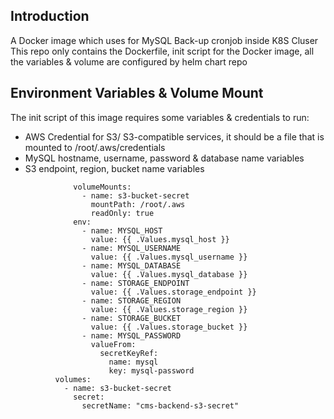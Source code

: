 ## Introduction
A Docker image which uses for MySQL Back-up cronjob inside K8S Cluser
This repo only contains the Dockerfile, init script for the Docker image, all the variables & volume are configured by helm chart repo

## Environment Variables & Volume Mount

The init script of this image requires some variables & credentials to run:
- AWS Credential for S3/ S3-compatible services, it should be a file that is mounted to /root/.aws/credentials
- MySQL hostname, username, password & database name variables
- S3 endpoint, region, bucket name variables

```
              volumeMounts:
                - name: s3-bucket-secret
                  mountPath: /root/.aws
                  readOnly: true              
              env:
                - name: MYSQL_HOST
                  value: {{ .Values.mysql_host }}
                - name: MYSQL_USERNAME
                  value: {{ .Values.mysql_username }}
                - name: MYSQL_DATABASE
                  value: {{ .Values.mysql_database }}
                - name: STORAGE_ENDPOINT
                  value: {{ .Values.storage_endpoint }}
                - name: STORAGE_REGION
                  value: {{ .Values.storage_region }}
                - name: STORAGE_BUCKET
                  value: {{ .Values.storage_bucket }}                                                                                          
                - name: MYSQL_PASSWORD
                  valueFrom:
                    secretKeyRef:
                      name: mysql
                      key: mysql-password
          volumes:
            - name: s3-bucket-secret
              secret:
                secretName: "cms-backend-s3-secret"
```                